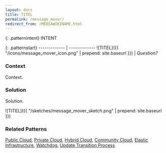```yaml
---
layout: docs
title: TITEL
permalink: /message_mover/
redirect_from: /MEDIAWIKINAME.html
---
```


{: .patternintent}
INTENT

{: .patternstart}
------------- | -------------
![TITEL]({{ "/icons/message_mover_icon.png" | prepend: site.baseurl }})  | *Question?*

### Context

Context.

### Solution

Solution.
 
![TITEL]({{ "/sketches/message_mover_sketch.png" | prepend: site.baseurl }})

### Related Patterns
[Public Cloud](/public_cloud/), [Private Cloud](/private_cloud/), [Hybrid Cloud](/hybrid_cloud/), [Community Cloud](/community_cloud/), [Elastic Infrastructure](/elastic_infrastructure/), [Watchdog](/watchdog/), [Update Transition Process](/update_transition_process/)